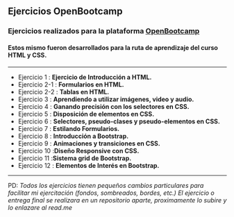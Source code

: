 ## Ejercicios OpenBootcamp

### Ejercicios realizados para la plataforma [OpenBootcamp](http://open-bootcamp.com/ "OpenBootcamp")
#### Estos mismo fueron desarrollados para la ruta de aprendizaje del curso HTML y CSS.


------------

-  Ejercicio 1 : **Ejercicio de Introducción a HTML.**
-  Ejercicio 2-1 : **Formularios en HTML.**
-  Ejercicio 2-2 : **Tablas en HTML.**
-  Ejercicio 3 : **Aprendiendo a utilizar imágenes, video y audio.**
-  Ejercicio 4 : **Ganando precisión con los selectores en CSS.**
-  Ejercicio 5 : **Disposición de elementos en CSS.**
-  Ejercicio 6 : **Selectores, pseudo-clases y pseudo-elementos en CSS.**
-  Ejercicio 7 : **Estilando Formularios.**
-  Ejercicio 8 : **Introducción a Bootstrap.**
-  Ejercicio 9 : **Animaciones y transiciones en CSS.**
-  Ejercicio 10 :**Diseño Responsive con CSS.**
-  Ejercicio 11 :**Sistema grid de Bootstrap.**
-  Ejercicio 12 : **Elementos de Interés en Bootstrap.**

------------
PD:
*Todos los ejercicios tienen pequeños cambios particulares para facilitar mi ejercitación (fondos, sombreados, bordes, etc.)*
*El ejercicio o entrega final se realizara en un repositorio aparte, proximamente lo subire y lo enlazare al read.me*
